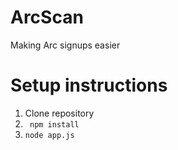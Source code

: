 # ArcScan
Making Arc signups easier

# Setup instructions
1) Clone repository
2) ``` npm install```
3) ``` node app.js ```
